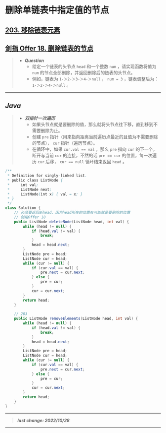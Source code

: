 # 删除单链表中指定值的节点

## [203. 移除链表元素](https://leetcode.cn/problems/remove-linked-list-elements/)

## [剑指 Offer 18. 删除链表的节点](https://leetcode.cn/problems/shan-chu-lian-biao-de-jie-dian-lcof/)

> - ***Question***
>   - 给定一个链表的头节点 `head` 和一个整数 `num` ，请实现函数将值为 `num` 的节点全部删除，并返回删除后的链表的头节点。
>   - 例如，链表为 `1-＞2-＞3-＞4-＞null` ， `num = 3` ，链表调整后为： `1-＞2-＞4-＞null` 。

---

## *Java*

> - ***双指针一次遍历***
>   - 如果头节点就是要删除的值，那么就将头节点往下移，直到移到不需要删除为止。
>   - 创建 `pre` 指针（用来指向距离当前遍历点最近的且值为不需要删除的节点）， `cur` 指针（遍历节点）。
>   - 在循环中，如果 `cur.val == val` ，那么 `pre` 指向 `cur` 的下一个，断开与当前 `cur` 的连接，不然的话 `pre == cur` 的位置，每一次遍历 `cur` 后移， `cur == null` 循环结束返回 `head` 。

```java
/**
 * Definition for singly-linked list.
 * public class ListNode {
 *     int val;
 *     ListNode next;
 *     ListNode(int x) { val = x; }
 * }
 */
class Solution {
    // 必须要返回新head，因为head所在的位置有可能就是要删除的位置
    // 剑指Offer 18
    public ListNode deleteNode(ListNode head, int val) {
        while (head != null) {
            if (head.val != val) {
                break;
            }
            head = head.next;
        }
        ListNode pre = head;
        ListNode cur = head;
        while (cur != null) {
            if (cur.val == val) {
                pre.next = cur.next;
            } else {
                pre = cur;
            }
            cur = cur.next;
        }
        return head;
    }
    
    // 203
    public ListNode removeElements(ListNode head, int val) {
        while (head != null) {
            if (head.val != val) {
                break;
            }
            head = head.next;
        }
        ListNode pre = head;
        ListNode cur = head;
        while (cur != null) {
            if (cur.val == val) {
                pre.next = cur.next;
            } else {
                pre = cur;
            }
            cur = cur.next;
        }
        return head;
    }
}
```

---

> ***last change: 2022/10/28***

---
